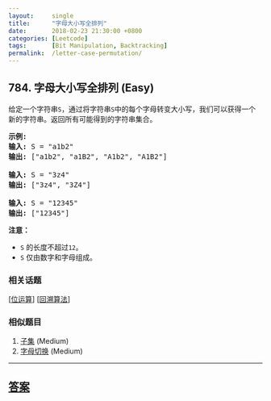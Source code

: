 ```yaml
---
layout:     single
title:      "字母大小写全排列"
date:       2018-02-23 21:30:00 +0800
categories: [Leetcode]
tags:       [Bit Manipulation, Backtracking]
permalink:  /letter-case-permutation/
---
```


## 784. 字母大小写全排列 (Easy)

<p>给定一个字符串<code>S</code>，通过将字符串<code>S</code>中的每个字母转变大小写，我们可以获得一个新的字符串。返回所有可能得到的字符串集合。</p>

<pre>
<strong>示例:</strong>
<strong>输入:</strong> S = &quot;a1b2&quot;
<strong>输出:</strong> [&quot;a1b2&quot;, &quot;a1B2&quot;, &quot;A1b2&quot;, &quot;A1B2&quot;]

<strong>输入:</strong> S = &quot;3z4&quot;
<strong>输出:</strong> [&quot;3z4&quot;, &quot;3Z4&quot;]

<strong>输入:</strong> S = &quot;12345&quot;
<strong>输出:</strong> [&quot;12345&quot;]
</pre>

<p><strong>注意：</strong></p>

<ul>
	<li><code>S</code>&nbsp;的长度不超过<code>12</code>。</li>
	<li><code>S</code>&nbsp;仅由数字和字母组成。</li>
</ul>

### 相关话题
  [[位运算](https://github.com/openset/leetcode/tree/master/tag/bit-manipulation/README.md)]
  [[回溯算法](https://github.com/openset/leetcode/tree/master/tag/backtracking/README.md)]

### 相似题目
  1. [子集](/subsets) (Medium)
  1. [字母切换](/brace-expansion) (Medium)

---

## [答案](https://github.com/openset/leetcode/tree/master/problems/letter-case-permutation)
